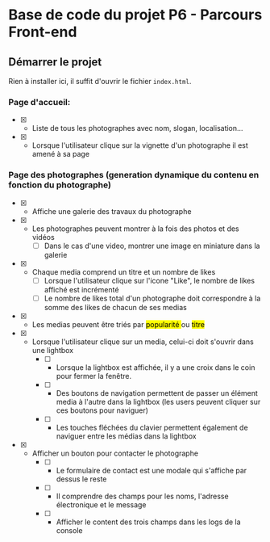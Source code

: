 # Base de code du projet P6 - Parcours Front-end

## Démarrer le projet

Rien à installer ici, il suffit d'ouvrir le fichier `index.html`.

### Page d'accueil:

-   [x] -   Liste de tous les photographes avec nom, slogan, localisation...
-   [x] -   Lorsque l'utilisateur clique sur la vignette d'un photographe il est amené à sa page

### Page des photographes (generation dynamique du contenu en fonction du photographe)

-   [x] -   Affiche une galerie des travaux du photographe
-   [x] -   Les photographes peuvent montrer à la fois des photos et des vidéos
        -   [ ] Dans le cas d'une video, montrer une image en miniature dans la galerie
-   [x] -   Chaque media comprend un titre et un nombre de likes
        -   [ ] Lorsque l'utilisateur clique sur l'icone "Like", le nombre de likes affiché est incrémenté
        -   [ ] Le nombre de likes total d'un photographe doit correspondre à la somme des likes de chacun de ses medias

-   [x] -   Les medias peuvent être triés par <mark>popularité </mark> ou <mark>titre</mark>
-   [x] -   Lorsque l'utilisateur clique sur un media, celui-ci doit s'ouvrir dans une lightbox
        -   [ ] -   Lorsque la lightbox est affichée, il y a une croix dans le coin pour fermer la fenêtre.
        -   [ ] -   Des boutons de navigation permettent de passer un élément media à l'autre dans la lightbox (les users peuvent cliquer sur ces boutons pour naviguer)
        -   [ ] -   Les touches fléchées du clavier permettent également de naviguer entre les médias dans la lightbox
-   [x] -   Afficher un bouton pour contacter le photographe
        -   [ ] -   Le formulaire de contact est une modale qui s'affiche par dessus le reste
        -   [ ] -   Il comprendre des champs pour les noms, l'adresse électronique et le message
        -   [ ] -   Afficher le content des trois champs dans les logs de la console
